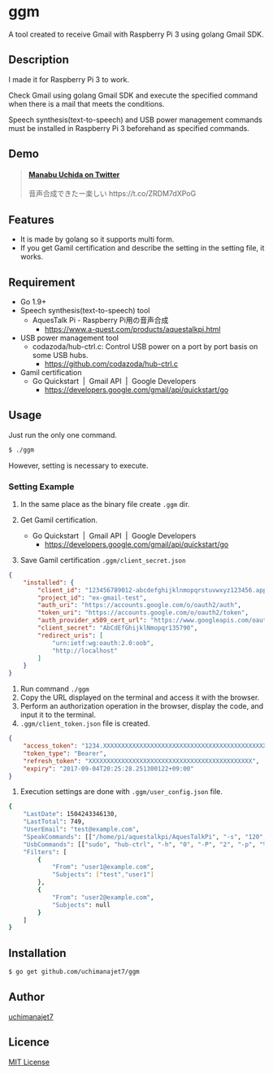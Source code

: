 # ggm
A tool created to receive Gmail with Raspberry Pi 3 using  golang Gmail SDK.

## Description
I made it for Raspberry Pi 3 to work.

Check Gmail using golang Gmail SDK and execute the specified command when there is a mail that meets the conditions.

Speech synthesis(text-to-speech) and USB power management commands must be installed in Raspberry Pi 3 beforehand as specified commands.

## Demo

<blockquote class="embedly-card"><h4><a href="https://twitter.com/uchimanajet7/status/905570296039481344">Manabu Uchida on Twitter</a></h4><p>音声合成できたー楽しい https://t.co/ZRDM7dXPoG</p></blockquote>
<script async src="//cdn.embedly.com/widgets/platform.js" charset="UTF-8"></script>

## Features
- It is made by golang so it supports multi form.
- If you get Gamil certification and describe the setting in the setting file, it works.

## Requirement
- Go 1.9+
- Speech synthesis(text-to-speech) tool 
	- AquesTalk Pi - Raspberry Pi用の音声合成
		- https://www.a-quest.com/products/aquestalkpi.html
- USB power management tool
	- codazoda/hub-ctrl.c: Control USB power on a port by port basis on some USB hubs. 
		- https://github.com/codazoda/hub-ctrl.c
- Gamil certification
	- Go Quickstart  |  Gmail API  |  Google Developers 
		- https://developers.google.com/gmail/api/quickstart/go


## Usage
Just run the only one command.

```	sh
$ ./ggm
```

However, setting is necessary to execute.

### Setting Example

1. In the same place as the binary file create `.ggm` dir.

1. Get Gamil certification.
	- Go Quickstart  |  Gmail API  |  Google Developers 
		- https://developers.google.com/gmail/api/quickstart/go
1. Save Gamil certification `.ggm/client_secret.json`

```json
{
	"installed": {
		"client_id": "123456789012-abcdefghijklnmopqrstuvwxyz123456.apps.googleusercontent.com",
		"project_id": "ex-gmail-test",
		"auth_uri": "https://accounts.google.com/o/oauth2/auth",
        "token_uri": "https://accounts.google.com/o/oauth2/token",
        "auth_provider_x509_cert_url": "https://www.googleapis.com/oauth2/v1/certs",
        "client_secret": "AbCdEfGhijklNmopqr135790",
        "redirect_uris": [
            "urn:ietf:wg:oauth:2.0:oob",
            "http://localhost"
        ]
	}
}
```
	
1. Run command `./ggm`
1. Copy the URL displayed on the terminal and access it with the browser.
1. Perform an authorization operation in the browser, display the code, and input it to the terminal.
1. `.ggm/client_token.json` file is created.

```json
{
	"access_token": "1234.XXXXXXXXXXXXXXXXXXXXXXXXXXXXXXXXXXXXXXXXXXXXXXXXXXXXXXX",
	"token_type": "Bearer",
	"refresh_token": "XXXXXXXXXXXXXXXXXXXXXXXXXXXXXXXXXXXXXXXXXXXXX",
	"expiry": "2017-09-04T20:25:28.251300122+09:00"
}
```

1. Execution settings are done with `.ggm/user_config.json` file.

```sh
{
	"LastDate": 1504243346130,
	"LastTotal": 749,
	"UserEmail": "test@example.com",
	"SpeakCommands": [["/home/pi/aquestalkpi/AquesTalkPi", "-s", "120", "%s"],["aplay"]],
	"UsbCommands": [["sudo", "hub-ctrl", "-h", "0", "-P", "2", "-p", "%d"]],
	"Filters": [
		{
			"From": "user1@example.com",
			"Subjects": ["test","user1"]
		},
		{
			"From": "user2@example.com",
			"Subjects": null
		}
	]
}
```


## Installation

```	sh
$ go get github.com/uchimanajet7/ggm
```

## Author
[uchimanajet7](https://github.com/uchimanajet7)


## Licence
[MIT License](https://github.com/uchimanajet7/ggm/blob/master/LICENSE)
